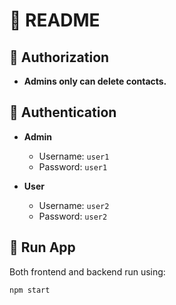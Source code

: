 # 📄 README

## 🔐 Authorization
- **Admins only can delete contacts.**

## 🔑 Authentication

- **Admin**
  - Username: `user1`
  - Password: `user1`

- **User**
  - Username: `user2`
  - Password: `user2`

## 🚀 Run App

Both frontend and backend run using:

```bash
npm start
